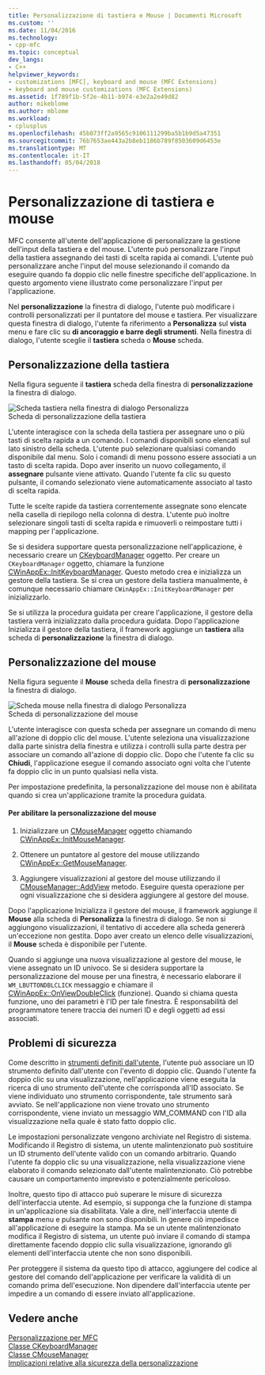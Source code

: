 ```yaml
---
title: Personalizzazione di tastiera e Mouse | Documenti Microsoft
ms.custom: ''
ms.date: 11/04/2016
ms.technology:
- cpp-mfc
ms.topic: conceptual
dev_langs:
- C++
helpviewer_keywords:
- customizations [MFC], keyboard and mouse (MFC Extensions)
- keyboard and mouse customizations (MFC Extensions)
ms.assetid: 1f789f1b-5f2e-4b11-b974-e3e2a2e49d82
author: mikeblome
ms.author: mblome
ms.workload:
- cplusplus
ms.openlocfilehash: 45b073ff2a9565c9106111299ba5b1b9d5a47351
ms.sourcegitcommit: 76b7653ae443a2b8eb1186b789f8503609d6453e
ms.translationtype: MT
ms.contentlocale: it-IT
ms.lasthandoff: 05/04/2018
---
```

# <a name="keyboard-and-mouse-customization"></a>Personalizzazione di tastiera e mouse
MFC consente all'utente dell'applicazione di personalizzare la gestione dell'input della tastiera e del mouse. L'utente può personalizzare l'input della tastiera assegnando dei tasti di scelta rapida ai comandi. L'utente può personalizzare anche l'input del mouse selezionando il comando da eseguire quando fa doppio clic nelle finestre specifiche dell'applicazione. In questo argomento viene illustrato come personalizzare l'input per l'applicazione.  
  
 Nel **personalizzazione** la finestra di dialogo, l'utente può modificare i controlli personalizzati per il puntatore del mouse e tastiera. Per visualizzare questa finestra di dialogo, l'utente fa riferimento a **Personalizza** sul **vista** menu e fare clic su **di ancoraggio e barre degli strumenti**. Nella finestra di dialogo, l'utente sceglie il **tastiera** scheda o **Mouse** scheda.  
  
## <a name="keyboard-customization"></a>Personalizzazione della tastiera  
 Nella figura seguente il **tastiera** scheda della finestra di **personalizzazione** la finestra di dialogo.  
  
 ![Scheda tastiera nella finestra di dialogo Personalizza](../mfc/media/mfcnextkeyboardtab.png "mfcnextkeyboardtab")  
Scheda di personalizzazione della tastiera  
  
 L'utente interagisce con la scheda della tastiera per assegnare uno o più tasti di scelta rapida a un comando. I comandi disponibili sono elencati sul lato sinistro della scheda. L'utente può selezionare qualsiasi comando disponibile dal menu. Solo i comandi di menu possono essere associati a un tasto di scelta rapida. Dopo aver inserito un nuovo collegamento, il **assegnare** pulsante viene attivato. Quando l'utente fa clic su questo pulsante, il comando selezionato viene automaticamente associato al tasto di scelta rapida.  
  
 Tutte le scelte rapide da tastiera correntemente assegnate sono elencate nella casella di riepilogo nella colonna di destra. L'utente può inoltre selezionare singoli tasti di scelta rapida e rimuoverli o reimpostare tutti i mapping per l'applicazione.  
  
 Se si desidera supportare questa personalizzazione nell'applicazione, è necessario creare un [CKeyboardManager](../mfc/reference/ckeyboardmanager-class.md) oggetto. Per creare un `CKeyboardManager` oggetto, chiamare la funzione [CWinAppEx::InitKeyboardManager](../mfc/reference/cwinappex-class.md#initkeyboardmanager). Questo metodo crea e inizializza un gestore della tastiera. Se si crea un gestore della tastiera manualmente, è comunque necessario chiamare `CWinAppEx::InitKeyboardManager` per inizializzarlo.  
  
 Se si utilizza la procedura guidata per creare l'applicazione, il gestore della tastiera verrà inizializzato dalla procedura guidata. Dopo l'applicazione Inizializza il gestore della tastiera, il framework aggiunge un **tastiera** alla scheda di **personalizzazione** la finestra di dialogo.  
  
## <a name="mouse-customization"></a>Personalizzazione del mouse  
 Nella figura seguente il **Mouse** scheda della finestra di **personalizzazione** la finestra di dialogo.  
  
 ![Scheda mouse nella finestra di dialogo Personalizza](../mfc/media/mfcnextmousetab.png "mfcnextmousetab")  
Scheda di personalizzazione del mouse  
  
 L'utente interagisce con questa scheda per assegnare un comando di menu all'azione di doppio clic del mouse. L'utente seleziona una visualizzazione dalla parte sinistra della finestra e utilizza i controlli sulla parte destra per associare un comando all'azione di doppio clic. Dopo che l'utente fa clic su **Chiudi**, l'applicazione esegue il comando associato ogni volta che l'utente fa doppio clic in un punto qualsiasi nella vista.  
  
 Per impostazione predefinita, la personalizzazione del mouse non è abilitata quando si crea un'applicazione tramite la procedura guidata.  
  
#### <a name="to-enable-mouse-customization"></a>Per abilitare la personalizzazione del mouse  
  
1.  Inizializzare un [CMouseManager](../mfc/reference/cmousemanager-class.md) oggetto chiamando [CWinAppEx::InitMouseManager](../mfc/reference/cwinappex-class.md#initmousemanager).  
  
2.  Ottenere un puntatore al gestore del mouse utilizzando [CWinAppEx::GetMouseManager](../mfc/reference/cwinappex-class.md#getmousemanager).  
  
3.  Aggiungere visualizzazioni al gestore del mouse utilizzando il [CMouseManager::AddView](../mfc/reference/cmousemanager-class.md#addview) metodo. Eseguire questa operazione per ogni visualizzazione che si desidera aggiungere al gestore del mouse.  
  
 Dopo l'applicazione Inizializza il gestore del mouse, il framework aggiunge il **Mouse** alla scheda di **Personalizza** la finestra di dialogo. Se non si aggiungono visualizzazioni, il tentativo di accedere alla scheda genererà un'eccezione non gestita. Dopo aver creato un elenco delle visualizzazioni, il **Mouse** scheda è disponibile per l'utente.  
  
 Quando si aggiunge una nuova visualizzazione al gestore del mouse, le viene assegnato un ID univoco. Se si desidera supportare la personalizzazione del mouse per una finestra, è necessario elaborare il `WM_LBUTTONDBLCLICK` messaggio e chiamare il [CWinAppEx::OnViewDoubleClick](../mfc/reference/cwinappex-class.md#onviewdoubleclick) (funzione). Quando si chiama questa funzione, uno dei parametri è l'ID per tale finestra. È responsabilità del programmatore tenere traccia dei numeri ID e degli oggetti ad essi associati.  
  
## <a name="security-concerns"></a>Problemi di sicurezza  
 Come descritto in [strumenti definiti dall'utente](../mfc/user-defined-tools.md), l'utente può associare un ID strumento definito dall'utente con l'evento di doppio clic. Quando l'utente fa doppio clic su una visualizzazione, nell'applicazione viene eseguita la ricerca di uno strumento dell'utente che corrisponda all'ID associato. Se viene individuato uno strumento corrispondente, tale strumento sarà avviato. Se nell'applicazione non viene trovato uno strumento corrispondente, viene inviato un messaggio WM_COMMAND con l'ID alla visualizzazione nella quale è stato fatto doppio clic.  
  
 Le impostazioni personalizzate vengono archiviate nel Registro di sistema. Modificando il Registro di sistema, un utente malintenzionato può sostituire un ID strumento dell'utente valido con un comando arbitrario. Quando l'utente fa doppio clic su una visualizzazione, nella visualizzazione viene elaborato il comando selezionato dall'utente malintenzionato. Ciò potrebbe causare un comportamento imprevisto e potenzialmente pericoloso.  
  
 Inoltre, questo tipo di attacco può superare le misure di sicurezza dell'interfaccia utente. Ad esempio, si supponga che la funzione di stampa in un'applicazione sia disabilitata. Vale a dire, nell'interfaccia utente di **stampa** menu e pulsante non sono disponibili. In genere ciò impedisce all'applicazione di eseguire la stampa. Ma se un utente malintenzionato modifica il Registro di sistema, un utente può inviare il comando di stampa direttamente facendo doppio clic sulla visualizzazione, ignorando gli elementi dell'interfaccia utente che non sono disponibili.  
  
 Per proteggere il sistema da questo tipo di attacco, aggiungere del codice al gestore del comando dell'applicazione per verificare la validità di un comando prima dell'esecuzione. Non dipendere dall'interfaccia utente per impedire a un comando di essere inviato all'applicazione.  
  
## <a name="see-also"></a>Vedere anche  
 [Personalizzazione per MFC](../mfc/customization-for-mfc.md)   
 [Classe CKeyboardManager](../mfc/reference/ckeyboardmanager-class.md)   
 [Classe CMouseManager](../mfc/reference/cmousemanager-class.md)   
 [Implicazioni relative alla sicurezza della personalizzazione](../mfc/security-implications-of-customization.md)

